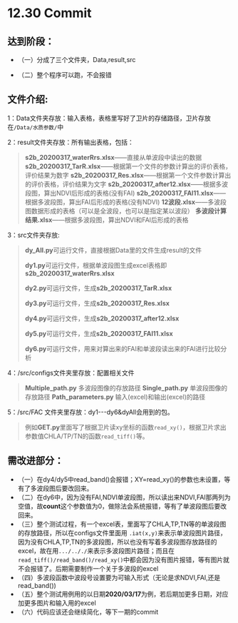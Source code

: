 # 12.30 Commit
## 达到阶段：
- （一）分成了三个文件夹，Data,result,src

- （二）整个程序可以跑，不会报错

## 文件介绍:
1：Data文件夹存放：输入表格，表格里写好了卫片的存储路径，卫片存放在```/Data/水质参数/```中

2：result文件夹存放：所有输出表格，包括：
>**s2b_20200317_waterRrs.xlsx**——直接从单波段中读出的数据
>**s2b_20200317_TarR.xlsx**——根据第一个文件的参数计算出的评价表格，评价结果为数字
>**s2b_20200317_Res.xlsx**——根据第一个文件参数计算出的评价表格，评价结果为文字
>**s2b_20200317_after12.xlsx**——根据多波段图，算出NDVI后形成的表格(没有FAI)
>**s2b_20200317_FAI11.xlsx**——根据多波段图，算出FAI后形成的表格(没有NDVI)
>**12波段.xlsx**——多波段图数据形成的表格（可以是全波段，也可以是指定某以波段）
>**多波段计算结果.xlsx**——根据多波段图，算出NDVI和FAI后形成的表格

3：src文件夹存放:
>**dy_All.py**可运行文件，直接根据Data里的文件生成result的文件
>
>**dy1.py**可运行文件，根据单波段图生成excel表格即**s2b_20200317_waterRrs.xlsx**
>
>**dy2.py**可运行文件，生成**s2b_20200317_TarR.xlsx**
>
>**dy3.py**可运行文件，生成**s2b_20200317_Res.xlsx**
>
>**dy4.py**可运行文件，生成**s2b_20200317_after12.xlsx**
>
>**dy5.py**可运行文件，生成**s2b_20200317_FAI11.xlsx**
>
>**dy6.py**可运行文件，用来对算出来的FAI和单波段读出来的FAI进行比较分析
>

4：/src/configs文件夹里存放：配置相关文件
>**Multiple_path.py**  多波段图像的存放路径
>**Single_path.py** 单波段图像的存放路径
>**Path_parameters.py** 输入(excel)和输出(excel)的路径

5：/src/FAC 文件夹里存放：dy1---dy6&dyAll会用到的包。
>例如**GET.py**里面写了根据卫片读xy坐标的函数```read_xy()```，根据卫片求出参数值CHLA/TP/TN的函数```read_tiff()```等。

## 需改进部分：
- （一）在dy4/dy5中read_band()会报错；XY=read_xy()的参数也未设置，等有了多波段图后要改回来。
- （二）在dy6中，因为没有FAI,NDVI单波段图，所以读出来NDVI,FAI那两列为空值，故**count**这个参数值为0，做除法会系统报错，等有了单波段图后要改回来。
- （三）整个测试过程，有一个excel表，里面写了CHLA,TP,TN等的单波段图的存放路径，所以在configs文件里面用 ```.iat(x,y)```来表示单波段图片路径，因为没有CHLA,TP,TN的多波段图，所以也没有写着多波段图存放路径的excel，故在用```.../.././```来表示多波段图片路径；而且在```read_tiff()/read_band()/read_xy()```中都会因为没有图片报错，等有图片就不会报错了。后期需要制作一个关于多波段的excel
- （四）多波段函数中波段号设置要为可输入形式（无论是求NDVI,FAI,还是read_band())
- （五）整个测试用例用的以日期**2020/03/17**为例，若后期加更多日期，对应加更多图片和输入用的excel
- （六）代码应该还会继续简化，等下一期的commit